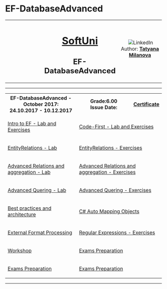 # EF-DatabaseAdvanced
<!-- Head Start -->
<table border="0" width="100%" cellspacing="1" cellpadding="3" align="center">
<tbody>
<tr>
<td align="center" width="33%"><img style="text-align: ce;" src="http://conf.softuni.bg/wp-content/uploads/2015/01/SoftUni-Logo-Flat_square-blue-300x235.png" alt="" /></td>
<td align="center" width="33%">
<h1><a href="https://softuni.bg/">SoftUni</a></h1>
<h2>EF-DatabaseAdvanced</h2>
</td>
<td align="center" width="33%"><img src="https://avatars0.githubusercontent.com/u/22100183?s=460&v=4" alt="" />
<img src="https://www.linkedin.com/favicon.ico" alt="LinkedIn" />
Author: 
<strong>
<a title="LinkedIn Tatyana Milanova" href="https://www.linkedin.com/in/tanya-milanova-15040257/" target="_blank">
Tatyana Milanova
</a>
</strong></p>
</td>
</tr>
</tbody>
</table>
<!-- Head End -->
<!-- Entity Framework-DatabaseAdvanced Start --><hr />
<table border="0" width="100%" cellspacing="1" cellpadding="3" align="center">
    <tbody>
    <tr><th align="center" width="50%">EF-DatabaseAdvanced - October 2017: <br /> 24.10.2017 - 10.12.2017</th><th width="40%">Grade:6.00 <br /> Issue Date:</th><th align="center width=">
    <p><a title="Databases Advanced EF" href="https://softuni.bg/certificates/details/49712/554c70f0" target="_blank">Certificate</a></p>
    </th></tr>
    <!-- Course Body -->
    <tr>
    <td width="50%">
    <p><a title="Intro to EF - Lab and Exercises" href="https://github.com/tanyta78/EF-DatabaseAdvanced/tree/master/EF_Core_Introduction" target="_blank">Intro to EF - Lab and Exercises</a></p>
    </td>
    <td colspan="2" width="50%">
    <p><a title="Code-First -Lab and Exercises" href="https://github.com/tanyta78/EF-DatabaseAdvanced/tree/master/EF_Core_CodeFirst_Hw" target="_blank">Code-First - Lab and Exercises</a></p>
    </td>
    </tr>
    <tr>
    <td width="50%">
    <p><a title="EntityRelations - Lab" href="https://github.com/tanyta78/EF-DatabaseAdvanced/tree/master/EF_Relations" target="_blank">EntityRelations - Lab</a></p>
    </td>
    <td colspan="2" width="50%">
    <p><a title="EntityRelations - Exercises" href="" target="_blank">EntityRelations - Exercises</a></p>
    </td>
    </tr>
    <tr>
    <td width="50%">
    <p><a title="Advanced Relations and aggregation - Lab" href="https://github.com/tanyta78/EF-DatabaseAdvanced/tree/master/EF-Core-AdvancedRelations" target="_blank">Advanced Relations and aggregation - Lab</a></p>
    </td>
    <td colspan="2" width="50%">
    <p><a title="Advanced Relations and aggregation - Exercises" href="https://github.com/tanyta78/EF-DatabaseAdvanced/tree/master/EF-Core-Relations-HW" target="_blank">Advanced Relations and aggregation - Exercises</a></p>
    </td>
    </tr>
    <tr>
    <td width="50%">
    <p><a title="Advanced Quering - Lab" href="https://github.com/tanyta78/EF-DatabaseAdvanced/tree/master/EF-Core-AdvQuering" target="_blank">Advanced Quering - Lab</a></p>
    </td>
    <td colspan="2" width="50%">
    <p><a title="Advanced Quering - Exercises" href="" target="_blank">Advanced Quering - Exercises</a></p>
    </td>
    </tr>
    <tr>
    <td width="50%">
      <p><a title="Best practices and architecture" href="https://github.com/tanyta78/EF-DatabaseAdvanced/tree/master/EF-Core-BestPractice" target="_blank">Best practices and architecture</a></p>
    </td>
    <td colspan="2" width="50%">
    <p><a title="C# Auto Mapping Objects" href="https://github.com/tanyta78/EF-DatabaseAdvanced/tree/master/EF-Core-AutoMappingHW" target="_blank">C# Auto Mapping Objects</a></p>
    </td>
    </tr>
    <tr>
    <td width="50%">
    <p><a title="External Format Processing" href="https://github.com/tanyta78/EF-DatabaseAdvanced/tree/master/EF-Core-ExternalFormatProcessing" target="_blank">External Format Processing</a></p>
    </td>
    <td colspan="2" width="50%">
    <p><a title="Regular Expressions - Exercises" href="https://github.com/tanyta78/CSharpAdvanced/tree/master/RegexEx" target="_blank">Regular Expressions - Exercises</a></p>
    </td>
    </tr>
    <tr>
    <td width="50%">
    <p><a title="Wokshop" href="https://github.com/tanyta78/EF-DatabaseAdvanced/tree/master/EF-Core-Workshop" target="_blank">Workshop</a></p>
    </td>
    <td colspan="2" width="50%">
    <p><a title="Exams Preparation" href="https://github.com/tanyta78/EF-DatabaseAdvanced/tree/master/EF-Core-ExamPreparation" target="_blank">Exams Preparation</a></p>
    </td>
    <tr>
    <td width="50%">
    <p><a title="Exams Preparation2" href="https://github.com/tanyta78/EF-DatabaseAdvanced/tree/master/EF-Core-ExamPreparation2" target="_blank">Exams Preparation</a></p>
    </td>
    <td colspan="2" width="50%">
   <p><a title="Exams Preparation3" href="https://github.com/tanyta78/EF-DatabaseAdvanced/tree/master/EF-Exams" target="_blank">Exams Preparation</a></p>
    </td>
    </tbody>
    </table>
    <hr />
    <!--Entity Framework-DatabaseAdvanced End -->
